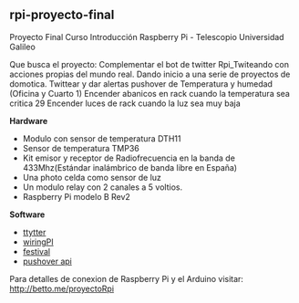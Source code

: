 ## rpi-proyecto-final

Proyecto Final Curso Introducción Raspberry Pi - Telescopio Universidad Galileo 


Que busca el proyecto:
Complementar el bot de twitter Rpi_Twiteando con acciones propias del mundo real. Dando inicio a una serie de proyectos de domotica.
Twittear y dar alertas pushover de Temperatura y humedad (Oficina y Cuarto 1)
Encender abanicos en rack cuando la temperatura sea critica 29
Encender luces de rack cuando la luz sea muy baja

**Hardware**

- Modulo con sensor de temperatura DTH11
- Sensor de temperatura TMP36
- Kit emisor y receptor de Radiofrecuencia en la banda de 433Mhz(Estándar inalámbrico de banda libre en España)
- Una photo celda como sensor de luz
- Un modulo relay con 2 canales a 5 voltios.
- Raspberry Pi modelo B Rev2


**Software**
- [ttytter](http://infodocs.net/articulo/twitter/twitter-desde-l%C3%ADnea-de-comandos-con-ttytter)
- [wiringPI](http://wiringpi.com/download-and-install/)
- [festival](http://ubuntulinuxafondo.blogspot.com/2012/09/instalar-festival-con-voz-en-espanol-en.html)
- [pushover api](https://pushover.net/api)


Para detalles de conexion de Raspberry Pi y el Arduino visitar: http://betto.me/proyectoRpi
